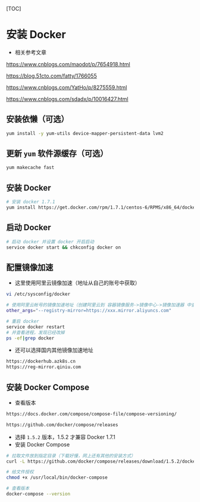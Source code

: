[TOC]

# 安装 Docker

* 相关参考文章

https://www.cnblogs.com/maodot/p/7654918.html 

https://blog.51cto.com/fatty/1766055 

https://www.cnblogs.com/YatHo/p/8275559.html 

https://www.cnblogs.com/sdadx/p/10016427.html 

## 安装依懒（可选）

```bash
yum install -y yum-utils device-mapper-persistent-data lvm2
```

## 更新 `yum` 软件源缓存（可选）

```bash
yum makecache fast
```

## 安装 Docker

```bash
# 安装 docker 1.7.1
yum install https://get.docker.com/rpm/1.7.1/centos-6/RPMS/x86_64/docker-engine-1.7.1-1.el6.x86_64.rpm
```

## 启动 Docker

```bash
# 启动 docker 并设置 docker 开启启动
service docker start && chkconfig docker on
```

## 配置镜像加速

* 这里使用阿里云镜像加速（地址从自己的账号中获取）

```bash
vi /etc/sysconfig/docker
```

```bash
# 使用阿里云帐号的镜像加速地址（创建阿里云到 容器镜像服务->镜像中心->镜像加速器 中查看）
other_args="--registry-mirror=https://xxx.mirror.aliyuncs.com"
```

```bash
# 重启 docker
service docker restart
# 并查看进程，发现已经改掉
ps -ef|grep docker
```

* 还可以选择国内其他镜像加速地址

```bash
https://dockerhub.azk8s.cn
https://reg-mirror.qiniu.com
```

## 安装 Docker  Compose

* 查看版本

```html
https://docs.docker.com/compose/compose-file/compose-versioning/

https://github.com/docker/compose/releases
```

* 选择 `1.5.2` 版本，1.5.2 才兼容 Docker 1.7.1
* 安装 Docker Compose

```bash
# 拉取文件放到指定目录（下载好慢，网上还有其他的安装方式）
curl -L https://github.com/docker/compose/releases/download/1.5.2/docker-compose-`uname -s`-`uname -m` > /usr/local/bin/docker-compose

# 给文件授权
chmod +x /usr/local/bin/docker-compose

# 查看版本
docker-compose --version
```
